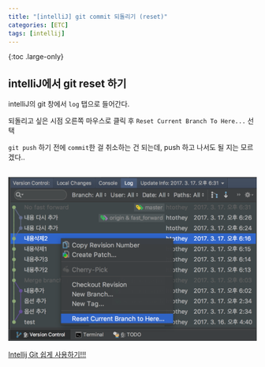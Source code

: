 ```yaml
---
title: "[intelliJ] git commit 되돌리기 (reset)"
categories: [ETC]
tags: [intellij]
---
```


{:toc .large-only}

## intelliJ에서 git reset 하기

intelliJ의 git 창에서 `log` 탭으로 들어간다.

되돌리고 싶은 시점 오른쪽 마우스로 클릭 후 `Reset Current Branch To Here...` 선택

`git push` 하기 전에 `commit`한 걸 취소하는 건 되는데, push 하고 나서도 될 지는 모르겠다..

<br/>

<img src="/assets/img/blog/intellij_git_reset.png">

<br/>

[Intellij Git 쉽게 사용하기!!!](https://ddoriya.tistory.com/entry/Intellij-Git-%EC%82%AC%EC%9A%A9%EB%B2%95)
